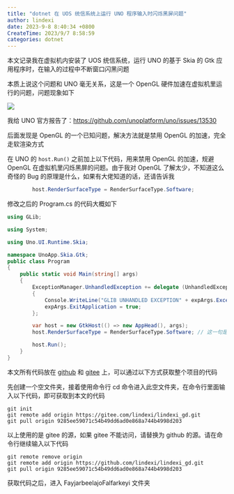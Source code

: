 ```yaml
---
title: "dotnet 在 UOS 统信系统上运行 UNO 程序输入时闪烁黑屏问题"
author: lindexi
date: 2023-9-8 8:40:34 +0800
CreateTime: 2023/9/7 8:58:59
categories: dotnet
---
```


本文记录我在虚拟机内安装了 UOS 统信系统，运行 UNO 的基于 Skia 的 Gtk 应用程序时，在输入的过程中不断窗口闪黑问题

<!--more-->


<!-- CreateTime:2023/9/7 8:58:59 -->

<!-- 发布 -->
<!-- 博客 -->

本质上说这个问题和 UNO 毫无关系，这是一个 OpenGL 硬件加速在虚拟机里运行的问题，问题现象如下

<!-- ![](image/dotnet 在 UOS 统信系统上运行 UNO 程序输入时闪烁黑屏问题/uos-UNO-skia-gtk-flash.gif) -->
![](http://image.acmx.xyz/lindexi%2Fuos-UNO-skia-gtk-flash.gif)

我给 UNO 官方报告了：https://github.com/unoplatform/uno/issues/13530

后面发现是 OpenGL 的一个已知问题，解决方法就是禁用 OpenGL 的加速，完全走软渲染方式

在 UNO 的 `host.Run()` 之前加上以下代码，用来禁用 OpenGL 的加速，规避 OpenGL 在虚拟机里闪烁黑屏的问题。由于我对 OpenGL 了解太少，不知道这么奇怪的 Bug 的原理是什么，如果有大佬知道的话，还请告诉我

```csharp
        host.RenderSurfaceType = RenderSurfaceType.Software;
```

修改之后的 Program.cs 的代码大概如下

```csharp
using GLib;

using System;

using Uno.UI.Runtime.Skia;

namespace UnoApp.Skia.Gtk;
public class Program
{
    public static void Main(string[] args)
    {
        ExceptionManager.UnhandledException += delegate (UnhandledExceptionArgs expArgs)
        {
            Console.WriteLine("GLIB UNHANDLED EXCEPTION" + expArgs.ExceptionObject.ToString());
            expArgs.ExitApplication = true;
        };

        var host = new GtkHost(() => new AppHead(), args);
        host.RenderSurfaceType = RenderSurfaceType.Software; // 这一句是关键

        host.Run();
    }
}
```

本文所有代码放在 [github](https://github.com/lindexi/lindexi_gd/tree/9285ee59071c54b49dd6ad0e868a744b4998d203/FayjarbeelajoFalfarkeyi) 和 [gitee](https://gitee.com/lindexi/lindexi_gd/tree/9285ee59071c54b49dd6ad0e868a744b4998d203/FayjarbeelajoFalfarkeyi) 上，可以通过以下方式获取整个项目的代码

先创建一个空文件夹，接着使用命令行 cd 命令进入此空文件夹，在命令行里面输入以下代码，即可获取到本文的代码

```
git init
git remote add origin https://gitee.com/lindexi/lindexi_gd.git
git pull origin 9285ee59071c54b49dd6ad0e868a744b4998d203
```

以上使用的是 gitee 的源，如果 gitee 不能访问，请替换为 github 的源。请在命令行继续输入以下代码

```
git remote remove origin
git remote add origin https://github.com/lindexi/lindexi_gd.git
git pull origin 9285ee59071c54b49dd6ad0e868a744b4998d203
```

获取代码之后，进入 FayjarbeelajoFalfarkeyi 文件夹
